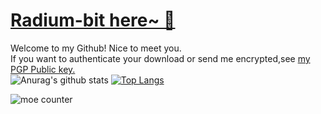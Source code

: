 <!--
**Radium-bit/Radium-bit** is a ✨ _special_ ✨ repository because its `README.md` (this file) appears on your GitHub profile.

Here are some ideas to get you started:

- 🔭 I’m currently working on ...
- 🌱 I’m currently learning ...
- 👯 I’m looking to collaborate on ...
- 🤔 I’m looking for help with ...
- 💬 Ask me about ...
- 📫 How to reach me: ...
- 😄 Pronouns: ...
- ⚡ Fun fact: ...
-->
# [Radium-bit here~ 👋](https://radium-bit.github.io)
Welcome to my Github! Nice to meet you.  
If you want to authenticate your download or send me encrypted,see [my PGP Public key.](https://github.com/Radium-bit/PGP-Public-Keys)  
![Anurag's github stats](https://github-readme-stats.vercel.app/api?username=Radium-bit&show_icons=true) 
[![Top Langs](https://github-readme-stats.vercel.app/api/top-langs/?username=Radium-bit&layout=compact)](https://github.com/anuraghazra/github-readme-stats)

![moe counter](https://count.getloli.com/@Radium-bit.github?name=Moe-counter.github&theme=booru-lewd&padding=7&offset=0&align=top&scale=1&pixelated=1&darkmode=auto)
